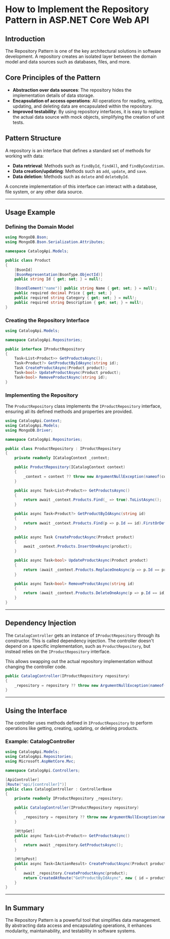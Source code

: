 # How to Implement the Repository Pattern in ASP.NET Core Web API
## Introduction
The Repository Pattern is one of the key architectural solutions in software development. A repository creates an isolated layer between the domain model and data sources such as databases, files, and more.

## Core Principles of the Pattern
- **Abstraction over data sources**: The repository hides the implementation details of data storage.
- **Encapsulation of access operations**: All operations for reading, writing, updating, and deleting data are encapsulated within the repository.
- **Improved testability**: By using repository interfaces, it is easy to replace the actual data source with mock objects, simplifying the creation of unit tests.

## Pattern Structure
A repository is an interface that defines a standard set of methods for working with data:
- **Data retrieval**: Methods such as `findById`, `findAll`, and `findByCondition`.
- **Data creation/updating**: Methods such as `add`, `update`, and `save`.
- **Data deletion**: Methods such as `delete` and `deleteById`.

A concrete implementation of this interface can interact with a database, file system, or any other data source.

---

## Usage Example

### Defining the Domain Model
```csharp
using MongoDB.Bson;
using MongoDB.Bson.Serialization.Attributes;

namespace CatalogApi.Models;

public class Product
{
    [BsonId]
    [BsonRepresentation(BsonType.ObjectId)]
    public string Id { get; set; } = null!;

    [BsonElement("name")] public string Name { get; set; } = null!;
    public required decimal Price { get; set; }
    public required string Category { get; set; } = null!;
    public required string Description { get; set; } = null!;
}
```

### Creating the Repository Interface
```csharp
using CatalogApi.Models;

namespace CatalogApi.Repositories;

public interface IProductRepository
{
    Task<List<Product>> GetProductsAsync();
    Task<Product?> GetProductByIdAsync(string id);
    Task CreateProductAsync(Product product);
    Task<bool> UpdateProductAsync(Product product);
    Task<bool> RemoveProductAsync(string id);
}
```

### Implementing the Repository
The `ProductRepository` class implements the `IProductRepository` interface, ensuring all its defined methods and properties are provided.

```csharp
using CatalogApi.Context;
using CatalogApi.Models;
using MongoDB.Driver;

namespace CatalogApi.Repositories;

public class ProductRepository : IProductRepository
{
    private readonly ICatalogContext _context;

    public ProductRepository(ICatalogContext context)
    {
        _context = context ?? throw new ArgumentNullException(nameof(context));
    }

    public async Task<List<Product>> GetProductsAsync()
    {
        return await _context.Products.Find(_ => true).ToListAsync();
    }

    public async Task<Product?> GetProductByIdAsync(string id)
    {
        return await _context.Products.Find(p => p.Id == id).FirstOrDefaultAsync();
    }

    public async Task CreateProductAsync(Product product)
    {
        await _context.Products.InsertOneAsync(product);
    }

    public async Task<bool> UpdateProductAsync(Product product)
    {
        return (await _context.Products.ReplaceOneAsync(p => p.Id == product.Id, product)).IsAcknowledged;
    }

    public async Task<bool> RemoveProductAsync(string id)
    {
        return (await _context.Products.DeleteOneAsync(p => p.Id == id)).IsAcknowledged;
    }
}
```

---

## Dependency Injection

The `CatalogController` gets an instance of `IProductRepository` through its constructor. This is called dependency injection. The controller doesn't depend on a specific implementation, such as `ProductRepository`, but instead relies on the `IProductRepository` interface.

This allows swapping out the actual repository implementation without changing the controller code.

```csharp
public CatalogController(IProductRepository repository)
{
    _repository = repository ?? throw new ArgumentNullException(nameof(repository));
}
```

---

## Using the Interface
The controller uses methods defined in `IProductRepository` to perform operations like getting, creating, updating, or deleting products.

### Example: CatalogController
```csharp
using CatalogApi.Models;
using CatalogApi.Repositories;
using Microsoft.AspNetCore.Mvc;

namespace CatalogApi.Controllers;

[ApiController]
[Route("api/[controller]")]
public class CatalogController : ControllerBase
{
    private readonly IProductRepository _repository;

    public CatalogController(IProductRepository repository)
    {
        _repository = repository ?? throw new ArgumentNullException(nameof(repository));
    }

    [HttpGet]
    public async Task<List<Product>> GetProductsAsync()
    {
        return await _repository.GetProductsAsync();
    }

    [HttpPost]
    public async Task<IActionResult> CreateProductAsync(Product product)
    {
        await _repository.CreateProductAsync(product);
        return CreatedAtRoute("GetProductByIdAsync", new { id = product.Id }, product);
    }
}
```

---

## In Summary
The Repository Pattern is a powerful tool that simplifies data management. By abstracting data access and encapsulating operations, it enhances modularity, maintainability, and testability in software systems.

